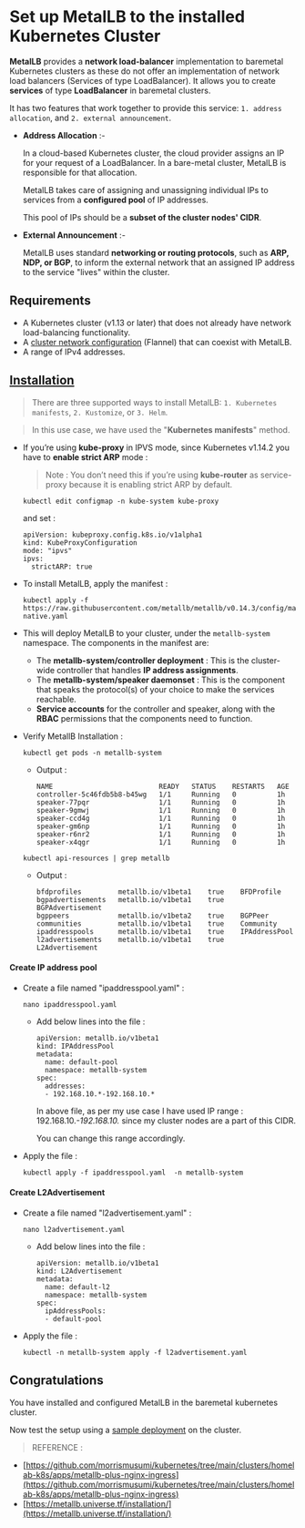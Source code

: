 # Set up MetalLB to the installed Kubernetes Cluster

__MetalLB__ provides a __network load-balancer__ implementation to baremetal Kubernetes clusters as these do not offer an implementation of network load balancers (Services of type LoadBalancer). It allows you to create __services__ of type __LoadBalancer__ in baremetal clusters.

It has two features that work together to provide this service: ```1. address allocation```, and ```2. external announcement```.

- __Address Allocation__ :- 

  In a cloud-based Kubernetes cluster, the cloud provider assigns an IP for your request of a LoadBalancer. In a bare-metal cluster, MetalLB is responsible for that allocation.
  
  MetalLB takes care of assigning and unassigning individual IPs to services from a __configured pool__ of IP addresses.

  This pool of IPs should be a __subset of the cluster nodes' CIDR__.

- __External Announcement__ :-

  MetalLB uses standard __networking or routing protocols__, such as __ARP, NDP, or BGP__, to inform the external network that an assigned IP address to the service "lives" within the cluster.

## Requirements 

- A Kubernetes cluster (v1.13 or later) that does not already have network load-balancing functionality.
- A [cluster network configuration](https://metallb.universe.tf/installation/network-addons/) (Flannel) that can coexist with MetalLB.
- A range of IPv4 addresses.

## [Installation](https://metallb.universe.tf/installation/)

> There are three supported ways to install MetalLB: ```1. Kubernetes manifests```, ```2. Kustomize```, or ```3. Helm```.

> In this use case, we have used the "__Kubernetes manifests__" method.

- If you’re using __kube-proxy__ in IPVS mode, since Kubernetes v1.14.2 you have to __enable strict ARP__ mode : 
  > Note : You don’t need this if you’re using __kube-router__ as service-proxy because it is enabling strict ARP by default.
  ```
  kubectl edit configmap -n kube-system kube-proxy
  ```
  and set : 
  ```
  apiVersion: kubeproxy.config.k8s.io/v1alpha1
  kind: KubeProxyConfiguration
  mode: "ipvs"
  ipvs:
    strictARP: true
  ```
- To install MetalLB, apply the manifest :
  ```
  kubectl apply -f https://raw.githubusercontent.com/metallb/metallb/v0.14.3/config/manifests/metallb-native.yaml
  ```
- This will deploy MetalLB to your cluster, under the ```metallb-system``` namespace. The components in the manifest are:

  - The __metallb-system/controller deployment__ : This is the cluster-wide controller that handles __IP address assignments__.
  - The __metallb-system/speaker daemonset__ : This is the component that speaks the protocol(s) of your choice to make the services reachable.
  - __Service accounts__ for the controller and speaker, along with the __RBAC__ permissions that the components need to function.

- Verify MetallB Installation :
  ```
  kubectl get pods -n metallb-system
  ```
    - Output : 
      ```
      NAME                          READY   STATUS    RESTARTS   AGE
      controller-5c46fdb5b8-b45wg   1/1     Running   0          1h
      speaker-77pqr                 1/1     Running   0          1h
      speaker-9gmwj                 1/1     Running   0          1h
      speaker-ccd4g                 1/1     Running   0          1h
      speaker-gm6np                 1/1     Running   0          1h
      speaker-r6nr2                 1/1     Running   0          1h
      speaker-x4qgr                 1/1     Running   0          1h
      ```
  ```
  kubectl api-resources | grep metallb
  ```
    - Output : 
      ```
      bfdprofiles         metallb.io/v1beta1    true    BFDProfile
      bgpadvertisements   metallb.io/v1beta1    true    BGPAdvertisement
      bgppeers            metallb.io/v1beta2    true    BGPPeer
      communities         metallb.io/v1beta1    true    Community
      ipaddresspools      metallb.io/v1beta1    true    IPAddressPool
      l2advertisements    metallb.io/v1beta1    true    L2Advertisement
      ```

#### Create IP address pool 

- Create a file named "ipaddresspool.yaml" :
  ```
  nano ipaddresspool.yaml
  ```
  - Add below lines into the file : 
    ```
    apiVersion: metallb.io/v1beta1
    kind: IPAddressPool
    metadata:
      name: default-pool
      namespace: metallb-system
    spec:
      addresses:
      - 192.168.10.*-192.168.10.*
    ```
    In above file, as per my use case I have used IP range : 192.168.10.*-192.168.10.* since my cluster nodes are a part of this CIDR.

    You can change this range accordingly.

- Apply the file : 
  ```
  kubectl apply -f ipaddresspool.yaml  -n metallb-system
  ```

#### Create L2Advertisement

- Create a file named "l2advertisement.yaml" :
  ```
  nano l2advertisement.yaml
  ```
  - Add below lines into the file : 
    ```
    apiVersion: metallb.io/v1beta1
    kind: L2Advertisement
    metadata:
      name: default-l2
      namespace: metallb-system
    spec:
      ipAddressPools:
      - default-pool
    ```
- Apply the file : 
  ```
  kubectl -n metallb-system apply -f l2advertisement.yaml
  ```

## __Congratulations__

You have installed and configured MetalLB in the baremetal kubernetes cluster.

Now test the setup using a [sample deployment](https://github.com/PrajwalP7295/baremetal-kubernetes-ha-multi-master-cluster/tree/main/sample-deployment) on the cluster.


> REFERENCE : 
- [https://github.com/morrismusumi/kubernetes/tree/main/clusters/homelab-k8s/apps/metallb-plus-nginx-ingress](https://github.com/morrismusumi/kubernetes/tree/main/clusters/homelab-k8s/apps/metallb-plus-nginx-ingress)
- [https://metallb.universe.tf/installation/](https://metallb.universe.tf/installation/)